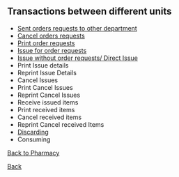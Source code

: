 ## Transactions between different units

* [Sent orders requests to other department](https://github.com/hmislk/hmis/wiki/Sending-orders-requests-to-other-departments)
* [Cancel orders requests](https://github.com/hmislk/hmis/wiki/Cancel-orders-requests)
* [Print order requests](https://github.com/hmislk/hmis/wiki/Print-order-requests)
* [Issue for order requests](https://github.com/hmislk/hmis/wiki/Issue-for-order-requests)
* [Issue without order requests/ Direct Issue](https://github.com/hmislk/hmis/wiki/Pharmacy-Direct-Issue)
* Print Issue details
* Reprint Issue Details
* Cancel Issues
* Print Cancel Issues
* Reprint Cancel Issues
* Receive issued items
* Print received items
* Cancel received items
* Reprint Cancel received Items
* [Discarding](https://github.com/hmislk/hmis/wiki/Disposal)
* Consuming


[Back to Pharmacy](https://github.com/hmislk/hmis/wiki/Pharmacy)

[Back](https://github.com/hmislk/hmis/wiki)
